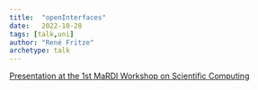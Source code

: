 ```yaml
---
title:  "openInterfaces"
date:   2022-10-28
tags: [talk,uni]
author: "René Fritze"
archetype: talk
---
```


[Presentation at the 1st MaRDI Workshop on Scientific Computing](https://rene.fritze.me/22-10-mardi-workshop/)
